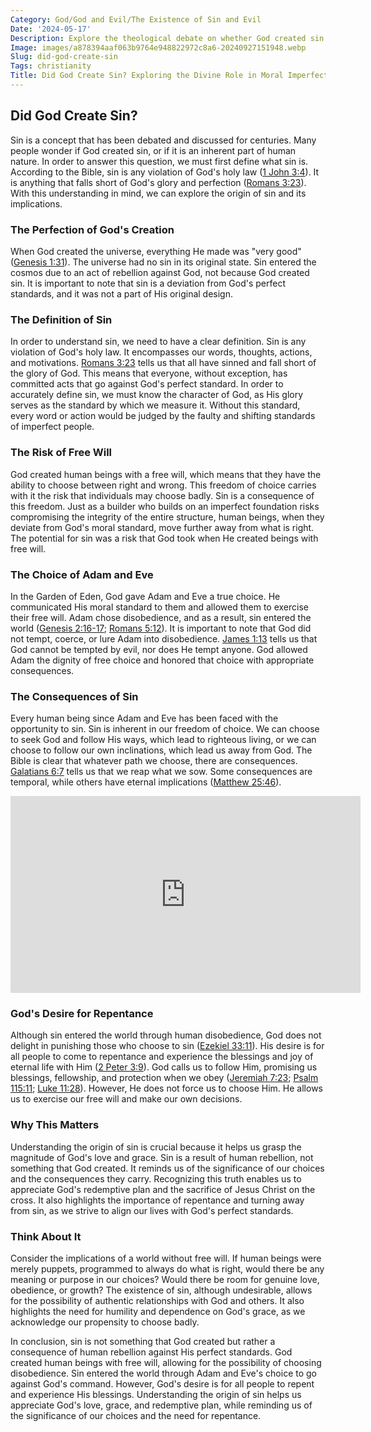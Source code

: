 ```yaml
---
Category: God/God and Evil/The Existence of Sin and Evil
Date: '2024-05-17'
Description: Explore the theological debate on whether God created sin in this thought-provoking article. Delve into the complexities of sin's origins and implications.
Image: images/a878394aaf063b9764e948822972c8a6-20240927151948.webp
Slug: did-god-create-sin
Tags: christianity
Title: Did God Create Sin? Exploring the Divine Role in Moral Imperfection
---
```


## Did God Create Sin?

Sin is a concept that has been debated and discussed for centuries. Many people wonder if God created sin, or if it is an inherent part of human nature. In order to answer this question, we must first define what sin is. According to the Bible, sin is any violation of God's holy law ([1 John 3:4](https://www.bibleref.com/1-John/3/1-John-3-4.html)). It is anything that falls short of God's glory and perfection ([Romans 3:23](https://www.bibleref.com/Romans/3/Romans-3-23.html)). With this understanding in mind, we can explore the origin of sin and its implications.

### The Perfection of God's Creation

When God created the universe, everything He made was "very good" ([Genesis 1:31](https://www.bibleref.com/Genesis/1/Genesis-1-31.html)). The universe had no sin in its original state. Sin entered the cosmos due to an act of rebellion against God, not because God created sin. It is important to note that sin is a deviation from God's perfect standards, and it was not a part of His original design.

### The Definition of Sin

In order to understand sin, we need to have a clear definition. Sin is any violation of God's holy law. It encompasses our words, thoughts, actions, and motivations. [Romans 3:23](https://www.bibleref.com/Romans/3/Romans-3-23.html) tells us that all have sinned and fall short of the glory of God. This means that everyone, without exception, has committed acts that go against God's perfect standard. In order to accurately define sin, we must know the character of God, as His glory serves as the standard by which we measure it. Without this standard, every word or action would be judged by the faulty and shifting standards of imperfect people.

### The Risk of Free Will

God created human beings with a free will, which means that they have the ability to choose between right and wrong. This freedom of choice carries with it the risk that individuals may choose badly. Sin is a consequence of this freedom. Just as a builder who builds on an imperfect foundation risks compromising the integrity of the entire structure, human beings, when they deviate from God's moral standard, move further away from what is right. The potential for sin was a risk that God took when He created beings with free will.

### The Choice of Adam and Eve

In the Garden of Eden, God gave Adam and Eve a true choice. He communicated His moral standard to them and allowed them to exercise their free will. Adam chose disobedience, and as a result, sin entered the world ([Genesis 2:16-17](https://www.bibleref.com/Genesis/2/Genesis-2-16.html); [Romans 5:12](https://www.bibleref.com/Romans/5/Romans-5-12.html)). It is important to note that God did not tempt, coerce, or lure Adam into disobedience. [James 1:13](https://www.bibleref.com/James/1/James-1-13.html) tells us that God cannot be tempted by evil, nor does He tempt anyone. God allowed Adam the dignity of free choice and honored that choice with appropriate consequences.

### The Consequences of Sin

Every human being since Adam and Eve has been faced with the opportunity to sin. Sin is inherent in our freedom of choice. We can choose to seek God and follow His ways, which lead to righteous living, or we can choose to follow our own inclinations, which lead us away from God. The Bible is clear that whatever path we choose, there are consequences. [Galatians 6:7](https://www.bibleref.com/Galatians/6/Galatians-6-7.html) tells us that we reap what we sow. Some consequences are temporal, while others have eternal implications ([Matthew 25:46](https://www.bibleref.com/Matthew/25/Matthew-25-46.html)).


<iframe width="560" height="315" src="https://www.youtube.com/embed/ujxeWX6enYA" frameborder="0" allow="autoplay; encrypted-media" allowfullscreen></iframe>


### God's Desire for Repentance

Although sin entered the world through human disobedience, God does not delight in punishing those who choose to sin ([Ezekiel 33:11](https://www.bibleref.com/Ezekiel/33/Ezekiel-33-11.html)). His desire is for all people to come to repentance and experience the blessings and joy of eternal life with Him ([2 Peter 3:9](https://www.bibleref.com/2-Peter/3/2-Peter-3-9.html)). God calls us to follow Him, promising us blessings, fellowship, and protection when we obey ([Jeremiah 7:23](https://www.bibleref.com/Jeremiah/7/Jeremiah-7-23.html); [Psalm 115:11](https://www.bibleref.com/Psalm/115/Psalm-115-11.html); [Luke 11:28](https://www.bibleref.com/Luke/11/Luke-11-28.html)). However, He does not force us to choose Him. He allows us to exercise our free will and make our own decisions.

### Why This Matters

Understanding the origin of sin is crucial because it helps us grasp the magnitude of God's love and grace. Sin is a result of human rebellion, not something that God created. It reminds us of the significance of our choices and the consequences they carry. Recognizing this truth enables us to appreciate God's redemptive plan and the sacrifice of Jesus Christ on the cross. It also highlights the importance of repentance and turning away from sin, as we strive to align our lives with God's perfect standards.

### Think About It

Consider the implications of a world without free will. If human beings were merely puppets, programmed to always do what is right, would there be any meaning or purpose in our choices? Would there be room for genuine love, obedience, or growth? The existence of sin, although undesirable, allows for the possibility of authentic relationships with God and others. It also highlights the need for humility and dependence on God's grace, as we acknowledge our propensity to choose badly.

In conclusion, sin is not something that God created but rather a consequence of human rebellion against His perfect standards. God created human beings with free will, allowing for the possibility of choosing disobedience. Sin entered the world through Adam and Eve's choice to go against God's command. However, God's desire is for all people to repent and experience His blessings. Understanding the origin of sin helps us appreciate God's love, grace, and redemptive plan, while reminding us of the significance of our choices and the need for repentance.